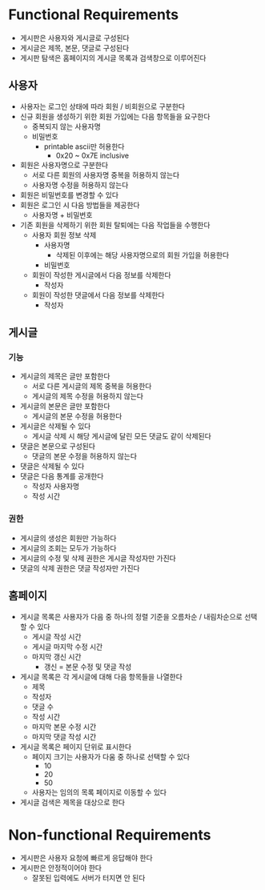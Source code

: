 # Functional Requirements

- 게시판은 사용자와 게시글로 구성된다
- 게시글은 제목, 본문, 댓글로 구성된다
- 게시판 탐색은 홈페이지의 게시글 목록과 검색창으로 이루어진다

## 사용자

- 사용자는 로그인 상태에 따라 회원 / 비회원으로 구분한다
- 신규 회원을 생성하기 위한 회원 가입에는 다음 항목들을 요구한다
    - 중복되지 않는 사용자명
    - 비밀번호
        - printable ascii만 허용한다
            - 0x20 ~ 0x7E inclusive
- 회원은 사용자명으로 구분한다
    - 서로 다른 회원의 사용자명 중복을 허용하지 않는다
    - 사용자명 수정을 허용하지 않는다
- 회원은 비밀번호를 변경할 수 있다
- 회원은 로그인 시 다음 방법들을 제공한다
    - 사용자명 + 비밀번호
- 기존 회원을 삭제하기 위한 회원 탈퇴에는 다음 작업들을 수행한다
    - 사용자 회원 정보 삭제
        - 사용자명
            - 삭제된 이후에는 해당 사용자명으로의 회원 가입을 허용한다
        - 비밀번호
    - 회원이 작성한 게시글에서 다음 정보를 삭제한다
        - 작성자
    - 회원이 작성한 댓글에서 다음 정보를 삭제한다
        - 작성자

## 게시글

### 기능

- 게시글의 제목은 글만 포함한다
    - 서로 다른 게시글의 제목 중복을 허용한다
    - 게시글의 제목 수정을 허용하지 않는다
- 게시글의 본문은 글만 포함한다
    - 게시글의 본문 수정을 허용한다
- 게시글은 삭제될 수 있다
    - 게시글 삭제 시 해당 게시글에 달린 모든 댓글도 같이 삭제된다
- 댓글은 본문으로 구성된다
    - 댓글의 본문 수정을 허용하지 않는다
- 댓글은 삭제될 수 있다
- 댓글은 다음 통계를 공개한다
    - 작성자 사용자명
    - 작성 시간

### 권한

- 게시글의 생성은 회원만 가능하다
- 게시글의 조회는 모두가 가능하다
- 게시글의 수정 및 삭제 권한은 게시글 작성자만 가진다
- 댓글의 삭제 권한은 댓글 작성자만 가진다

## 홈페이지

- 게시글 목록은 사용자가 다음 중 하나의 정렬 기준을 오름차순 / 내림차순으로 선택할 수 있다
    - 게시글 작성 시간
    - 게시글 마지막 수정 시간
    - 마지막 갱신 시간
        - 갱신 = 본문 수정 및 댓글 작성
- 게시글 목록은 각 게시글에 대해 다음 항목들을 나열한다
    - 제목
    - 작성자
    - 댓글 수
    - 작성 시간
    - 마지막 본문 수정 시간
    - 마지막 댓글 작성 시간
- 게시글 목록은 페이지 단위로 표시한다
    - 페이지 크기는 사용자가 다움 중 하나로 선택할 수 있다
        - 10
        - 20
        - 50
    - 사용자는 임의의 목록 페이지로 이동할 수 있다
- 게시글 검색은 제목을 대상으로 한다

# Non-functional Requirements

- 게시판은 사용자 요청에 빠르게 응답해야 한다
- 게시판은 안정적이어야 한다
    - 잘못된 입력에도 서버가 터지면 안 된다
